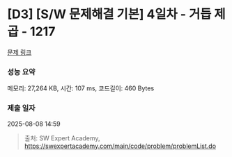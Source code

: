 # [D3] [S/W 문제해결 기본] 4일차 - 거듭 제곱 - 1217 

[문제 링크](https://swexpertacademy.com/main/code/problem/problemDetail.do?contestProbId=AV14dUIaAAUCFAYD) 

### 성능 요약

메모리: 27,264 KB, 시간: 107 ms, 코드길이: 460 Bytes

### 제출 일자

2025-08-08 14:59



> 출처: SW Expert Academy, https://swexpertacademy.com/main/code/problem/problemList.do
